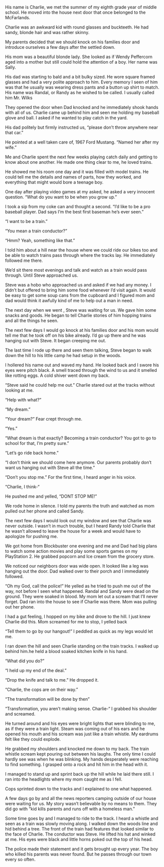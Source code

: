 His name is Charlie, we met the summer of my eighth grade year of middle school. He moved into the house next door that once belonged to the McFarlands. 

Charlie was an awkward kid with round glasses and buckteeth. He had sandy, blonde hair and was rather skinny. 

My parents decided that we should knock on his families door and introduce ourselves a few days after the settled down. 

His mom was a beautiful blonde lady. She looked as if Wendy Peffercorn aged into a mother but still could hold the attention of a boy. Her name was Sally.

His dad was starting to bald and a bit bulky sized. He wore square framed glasses and had a very polite approach to him. Every memory I seen of him was that he usually was wearing dress pants and a button up shirt to match. His name was Randal, or Randy as he wished to be called. I usually called him Mr. Wilks

They opened the door when Dad knocked and he immediately shook hands with all of us. Charlie came up behind him and seen me holding my baseball glove and ball. I asked if he wanted to play catch in the yard.

His dad politely but firmly instructed us, “please don’t throw anywhere near that car.”

He pointed at a well taken care of, 1967 Ford Mustang. “Named her after my wife.” 

Me and Charlie spent the next few weeks playing catch daily and getting to know about one another. He made one thing clear to me, he loved trains. 

He showed me his room one day and it was filled with model trains. He could tell me the details and names of parts, how they worked, and everything that might would bore a teenage boy. 

One day after playing video games at my asked, he asked a very innocent question. “What do you want to be when you grow up.” 

I took a sip from my coke can and thought a second. “I’d like to be a pro baseball player. Dad says I’m the best first baseman he’s ever seen.”

“I want to be a train.”

“You mean a train conductor?”

“Hmm? Yeah, something like that.”

I told him about a hill near the house where we could ride our bikes too and be able to watch trains pass through where the tracks lay. He immediately followed me there.

We’d sit there most evenings and talk and watch as a train would pass through. Until Steve approached us.

Steve was a hobo who approached us and asked if we had any money. I didn’t but offered to bring him some food whenever I’d visit again. It would be easy to get some soup cans from the cupboard and I figured mom and dad would think it awfully kind of me to help out a man in need. 

The next day when we went , Steve was waiting for us. We gave him some snacks and goods. He began to tell Charlie stories of him hopping trains and all the things he seen. 

The next few days I would go knock at his families door and his mom would tell me that he took off on his bike already. I’d go up there and he was hanging out with Steve. It began creeping me out. 

The last time I rode up there and seen them talking, Steve began to walk down the hill to his little camp he had setup in the woods.

I hollered his name out and waved my hand. He looked back and I swore his eyes were pitch black. A smell traced through the wind to us and it smelled like rotting eggs. A cold shiver went down my back. 

“Steve said he could help me out.”  Charlie stared out at the tracks without looking at me.

“Help with what?”

“My dream.”

“Your dream?” Fear crept through me. 

“Yes.” 

“What dream is that exactly? Becoming a train conductor? You got to go to school for that, I’m pretty sure.”

“Let’s go ride back home.” 

“I don’t think we should come here anymore. Our parents probably don’t want us hanging out with Steve all the time.”

“Don’t you stop me.” For the first time, I heard anger in his voice. 

“Charlie, I think-“ 

He pushed me and yelled, “DONT STOP ME!”

We rode home in silence. I told my parents the truth and watched as mom pulled out her phone and called Sandy. 

The next few days I would look out my window and see that Charlie was never outside. I wasn’t in much trouble, but I heard Randy told Charlie that he wasn’t allowed to leave the house for a week and would have to apologize for pushing me. 

We got home from Blockbuster one evening and me and Dad had big plans to watch some action movies and play some sports games on my PlayStation 2. He grabbed popcorn and Ice cream from the grocery store. 

We noticed our neighbors door was wide open.  It looked like a leg was hanging out the door. Dad walked over to their porch and I immediately followed.

“Oh my God, call the police!” He yelled as he tried to push me out of the way, not before I seen what happened.   Randal and Sandy were dead on the ground. They were soaked in blood. My mom let out a scream that I’ll never forget. Dad ran into the house to see if Charlie was there. Mom was pulling out her phone.

I had a gut feeling, I hopped on my bike and drove to the hill. I just knew Charlie did this. Mom screamed for me to stop, I yelled back 

“Tell them to go by our hangout!” I peddled as quick as my legs would let me.

I ran down the hill and seen Charlie standing on the train tracks. I walked up behind him.he held a blood soaked kitchen knife in his hand.

“What did you do?”

“I held up my end of the deal.”

“Drop the knife and talk to me.”  He dropped it.

“Charlie, the cops are on their way.”

“The transformation will be done by then”

“Transformation, you aren’t making sense. Charlie-“ I grabbed his shoulder and screamed.

He turned around and his eyes were bright lights that were blinding to me, as if they were a train light. Steam was coming out of his ears and he opened his mouth and his scream was just like a train whistle. My eardrums felt like they could explode.

He grabbed my shoulders and knocked me down to my back. The train whistle scream kept pouring out between his laughs. The only time I could hardly see was when he was blinking. My hands desperately were reaching to find something. I grasped onto a rock and hit him in the head with it. 

I managed to stand up and sprint back up the hill while he laid there still. I ran into the headlights where my mom caught me as I fell. 

Cops sprinted down to the tracks and I explained to one what happened. 

A few days go by and all the news reporters camping outside of our house were waiting for us. My story wasn’t believable by no means to them. They did go with “kid kills parents and runs off with a homeless man.”

Some time goes by and I managed to ride to the track. I heard a whistle and seen as a train was slowly moving along. I walked down the woods line and hid behind a tree. The front of the train had features that looked similar to the face of Charlie. The conductor was Steve. He lifted his hat and winked at me. His eyes were black and little horns poked out the top of his head. 

The police made their statement and it gets brought up every year. The boy who killed his parents was never found. But he passes through our town every so often. 



